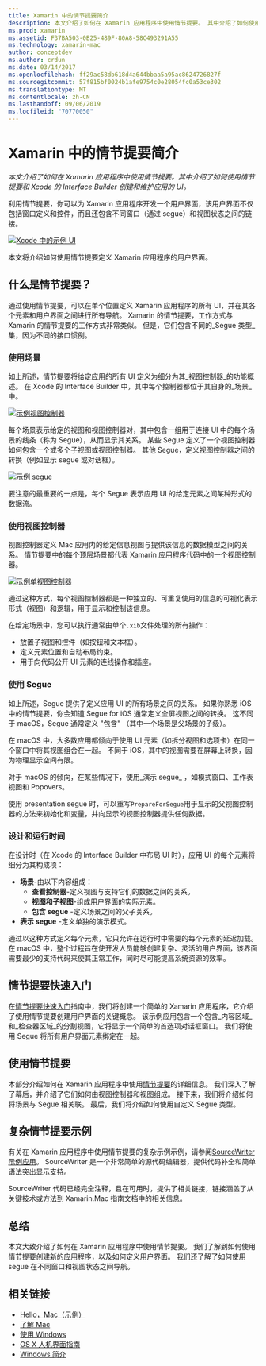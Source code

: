 ```yaml
---
title: Xamarin 中的情节提要简介
description: 本文介绍了如何在 Xamarin 应用程序中使用情节提要。 其中介绍了如何使用 Storyboard 和 Xcode 的 Interface Builder 创建和维护应用 UI。
ms.prod: xamarin
ms.assetid: F37BA503-0B25-489F-80A8-58C493291A55
ms.technology: xamarin-mac
author: conceptdev
ms.author: crdun
ms.date: 03/14/2017
ms.openlocfilehash: ff29ac58db618d4a644bbaa5a95ac8624726827f
ms.sourcegitcommit: 57f815bf0024b1afe9754c0e28054fc0a53ce302
ms.translationtype: MT
ms.contentlocale: zh-CN
ms.lasthandoff: 09/06/2019
ms.locfileid: "70770050"
---
```

# <a name="introduction-to-storyboards-in-xamarinmac"></a>Xamarin 中的情节提要简介

_本文介绍了如何在 Xamarin 应用程序中使用情节提要。其中介绍了如何使用情节提要和 Xcode 的 Interface Builder 创建和维护应用的 UI。_

利用情节提要，你可以为 Xamarin 应用程序开发一个用户界面，该用户界面不仅包括窗口定义和控件，而且还包含不同窗口（通过 segue）和视图状态之间的链接。

[![](images/intro01.png "Xcode 中的示例 UI")](images/intro01.png#lightbox)

本文将介绍如何使用情节提要定义 Xamarin 应用程序的用户界面。

<a name="What-are-Storyboards" />

## <a name="what-are-storyboards"></a>什么是情节提要？

通过使用情节提要，可以在单个位置定义 Xamarin 应用程序的所有 UI，并在其各个元素和用户界面之间进行所有导航。 Xamarin 的情节提要，工作方式与 Xamarin 的情节提要的工作方式非常类似。 但是，它们包含不同的_Segue 类型_集，因为不同的接口惯例。

<a name="Working-with-Scenes" />

### <a name="working-with-scenes"></a>使用场景

如上所述，情节提要将给定应用的所有 UI 定义为细分为其_视图控制器_的功能概述。 在 Xcode 的 Interface Builder 中，其中每个控制器都位于其自身的_场景_中。

[![](images/intro02.png "示例视图控制器")](images/intro02.png#lightbox)

每个场景表示给定的视图和视图控制器对，其中包含一组用于连接 UI 中的每个场景的线条（称为 Segue），从而显示其关系。 某些 Segue 定义了一个视图控制器如何包含一个或多个子视图或视图控制器。 其他 Segue，定义视图控制器之间的转换（例如显示 segue 或对话框）。 

[![](images/intro03.png "示例 segue")](images/intro03.png#lightbox)

要注意的最重要的一点是，每个 Segue 表示应用 UI 的给定元素之间某种形式的数据流。

<a name="Working-with-View-Controllers" />

### <a name="working-with-view-controllers"></a>使用视图控制器

视图控制器定义 Mac 应用内的给定信息视图与提供该信息的数据模型之间的关系。 情节提要中的每个顶层场景都代表 Xamarin 应用程序代码中的一个视图控制器。

[![](images/intro04.png "示例单视图控制器")](images/intro04.png#lightbox)

通过这种方式，每个视图控制器都是一种独立的、可重复使用的信息的可视化表示形式（视图）和逻辑，用于显示和控制该信息。

在给定场景中，您可以执行通常由单个`.xib`文件处理的所有操作： 

- 放置子视图和控件（如按钮和文本框）。
- 定义元素位置和自动布局约束。
- 用于向代码公开 UI 元素的连线操作和插座。

<a name="Working-with-Segues" />

### <a name="working-with-segues"></a>使用 Segue

如上所述，Segue 提供了定义应用 UI 的所有场景之间的关系。 如果你熟悉 iOS 中的情节提要，你会知道 Segue for iOS 通常定义全屏视图之间的转换。 这不同于 macOS，Segue 通常定义 "包含" （其中一个场景是父场景的子级）。

在 macOS 中，大多数应用都倾向于使用 UI 元素（如拆分视图和选项卡）在同一个窗口中将其视图组合在一起。 不同于 iOS，其中的视图需要在屏幕上转换，因为物理显示空间有限。

对于 macOS 的倾向，在某些情况下，使用_演示 segue_ ，如模式窗口、工作表视图和 Popovers。

使用 presentation segue 时，可以重写`PrepareForSegue`用于显示的父视图控制器的方法来初始化和变量，并向显示的视图控制器提供任何数据。

<a name="Design-and-Run-Times" />

### <a name="design-and-run-times"></a>设计和运行时间

在设计时（在 Xcode 的 Interface Builder 中布局 UI 时），应用 UI 的每个元素将细分为其构成项：

- **场景**-由以下内容组成：
  - **查看控制器**-定义视图与支持它们的数据之间的关系。
  - **视图和子视图**-组成用户界面的实际元素。
  - **包含 segue** -定义场景之间的父子关系。
- **表示 segue** -定义单独的演示模式。 

通过以这种方式定义每个元素，它只允许在运行时中需要的每个元素的延迟加载。 在 macOS 中，整个过程旨在使开发人员能够创建复杂、灵活的用户界面，该界面需要最少的支持代码来使其正常工作，同时尽可能提高系统资源的效率。

<a name="Storyboard-Quick-Start" />

## <a name="storyboard-quick-start"></a>情节提要快速入门

在[情节提要快速入门](~/mac/platform/storyboards/quickstart.md)指南中，我们将创建一个简单的 Xamarin 应用程序，它介绍了使用情节提要创建用户界面的关键概念。 该示例应用包含一个包含_内容区域_和_检查器区域_的分割视图，它将显示一个简单的首选项对话框窗口。 我们将使用 Segue 将所有用户界面元素绑定在一起。

<a name="Working-with-Storyboards" />

## <a name="working-with-storyboards"></a>使用情节提要

本部分介绍如何在 Xamarin 应用程序中使用[情节提要](~/mac/platform/storyboards/indepth.md)的详细信息。 我们深入了解了幕后，并介绍了它们如何由视图控制器和视图组成。 接下来，我们将介绍如何将场景与 Segue 相关联。 最后，我们将介绍如何使用自定义 Segue 类型。 

<a name="Complex-Storyboard-Example" />

## <a name="complex-storyboard-example"></a>复杂情节提要示例

有关在 Xamarin 应用程序中使用情节提要的复杂示例示例，请参阅[SourceWriter 示例应用](https://docs.microsoft.com/samples/xamarin/mac-samples/sourcewriter)。 SourceWriter 是一个非常简单的源代码编辑器，提供代码补全和简单语法突出显示支持。

SourceWriter 代码已经完全注释，且在可用时，提供了相关链接，链接涵盖了从关键技术或方法到 Xamarin.Mac 指南文档中的相关信息。

<a name="Summary" />

## <a name="summary"></a>总结

本文大致介绍了如何在 Xamarin 应用程序中使用情节提要。 我们了解到如何使用情节提要创建新的应用程序，以及如何定义用户界面。 我们还了解了如何使用 segue 在不同窗口和视图状态之间导航。

## <a name="related-links"></a>相关链接

- [Hello，Mac（示例）](https://docs.microsoft.com/samples/xamarin/mac-samples/hello-mac)
- [了解 Mac](~/mac/get-started/hello-mac.md)
- [使用 Windows](~/mac/user-interface/window.md)
- [OS X 人机界面指南](https://developer.apple.com/library/mac/documentation/UserExperience/Conceptual/OSXHIGuidelines/)
- [Windows 简介](https://developer.apple.com/library/mac/documentation/Cocoa/Conceptual/WinPanel/Introduction.html#//apple_ref/doc/uid/10000031-SW1)
